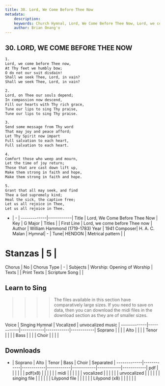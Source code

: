 ```yaml
---
title: 30. Lord, We Come Before Thee Now
metadata:
    description: 
    keywords: Church Hymnal, Lord, We Come Before Thee Now, Lord, we come before Thee now, 
    author: Brian Onang'o
---
```



## 30. LORD, WE COME BEFORE THEE NOW

```txt
1.
Lord, we come before Thee now, 
At Thy feet we humbly bow; 
O do not our suit disdain! 
Shall we seek Thee, Lord, in vain? 
Shall we seek Thee, Lord, in vain? 

2.
Lord, on Thee our souls depend; 
In compassion now descend, 
Fill our hearts with Thy rich grace, 
Tune our lips to sing Thy praise, 
Tune our lips to sing Thy praise. 

3.
Send some message from Thy word 
That may joy and peace afford; 
Let Thy Spirit now impart 
Full salvation to each heart, 
Full salvation to each heart. 

4.
Comfort those who weep and mourn, 
Let the time of joy return; 
Those that are cast down lift up, 
Make them strong in faith and hope, 
Make them strong in faith and hope. 

5.
Grant that all may seek, and find 
Thee a God supremely kind; 
Heal the sick, the captive free; 
Let us all rejoice in Thee, 
Let us all rejoice in Thee.

```

- |   -  |
-------------|------------|
Title | Lord, We Come Before Thee Now |
Key | G Major |
Titles |  |
First Line | Lord, we come before Thee now |
Author | William Hammond (1719-1783)
Year | 1941
Composer| H. A. C. Malan |
Hymnal|  - |
Tune| HENDON |
Metrical pattern | |
# Stanzas | 5 |
Chorus | No |
Chorus Type | - |
Subjects | Worship: Opening of Worship |
Texts |  |
Print Texts | 
Scripture Song |  |
  
## Learn to Sing

>>>> The files available in this section have comparatively large sizes. If you need to save on data, then you can download the midi files in the download section as they are of smaller sizes.

Voice |  Singing Hymnal | Vocalized | unvocalized music |
-------------|------------|------------|------------|------------|
Soprano | | | |
Alto | | | |
Tenor | | | |
Bass | | | |
Choir | | | |

## Downloads

- |  Soprano | Alto | Tenor | Bass | Choir | Separated |
-------------|------------|------------|------------|------------|------------|------------|
pdf | | | | | |
pdf(x8) | | | | | |
midi | | | | | |
vocalized | | | | | |
unvocalized | | | | | |
singing file | | | | | |
Lilypond file | | | | | |
Lilypond (x8) | | | | | |
  